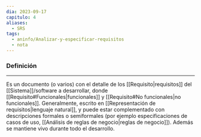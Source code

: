 ```yaml
---
dia: 2023-09-17
capitulo: 4
aliases:
  - SRS
tags:
  - aninfo/Analizar-y-especificar-requisitos
  - nota
---
```

### Definición
---
Es un documento (o varios) con el detalle de los [[Requisito|requisitos]] del [[Sistema]]/software a desarrollar, donde [[Requisito#Funcionales|funcionales]] y [[Requisito#No funcionales|no funcionales]]. Generalmente, escrito en [[Representación de requisitos|lenguaje natural]], y puede estar complementado con descripciones formales o semiformales (por ejemplo especificaciones de casos de uso, [[Análisis de reglas de negocio|reglas de negocio]]). Además se mantiene vivo durante todo el desarrollo.